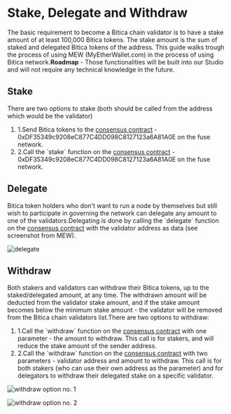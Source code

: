 # Stake, Delegate and Withdraw

The basic requirement to become a Bitica chain validator is to have a stake amount of at least 100,000 Bitica tokens. The stake amount is the sum of staked and delegated Bitica tokens of the address. This guide walks trough the process of using MEW (MyEtherWallet.com) in the process of using Bitica network.**Roadmap** - Those functionalities will be built into our Studio and will not require any technical knowledge in the future.

## Stake <a href="#stake" id="stake"></a>

There are two options to stake (both should be called from the address which would be the validator)

1. 1.Send Bitica tokens to the [consensus contract](https://biticablockchain.com/address/0xDF35349c9208eC877C4DD098C8127123a6A81A0E) - 0xDF35349c9208eC877C4DD098C8127123a6A81A0E on the fuse network.
2. 2.Call the \`stake\` function on the [consensus contract](https://biticablockchain.com/address/0xDF35349c9208eC877C4DD098C8127123a6A81A0E) - 0xDF35349c9208eC877C4DD098C8127123a6A81A0E on the fuse network.

## Delegate <a href="#delegate" id="delegate"></a>

Bitica token holders who don't want to run a node by themselves but still wish to participate in governing the network can delegate any amount to one of the validators.Delegating is done by calling the \`delegate\` function on the [consensus contract](https://biticablockchain.com/address/0xDF35349c9208eC877C4DD098C8127123a6A81A0E) with the validator address as data (see screenshot from MEW).

![delegate](https://3886961007-files.gitbook.io/\~/files/v0/b/gitbook-x-prod.appspot.com/o/spaces%2F-MQROvzQPC4eD8u5AQhv%2Fuploads%2FfW2bi43f3TMgmwzi7wSZ%2Fimage.png?alt=media\&token=f30eb8a1-ff40-4f1e-9f73-89466ea2c83e)

## Withdraw <a href="#withdraw" id="withdraw"></a>

Both stakers and validators can withdraw their Bitica tokens, up to the staked/delegated amount, at any time. The withdrawn amount will be deducted from the validator stake amount, and if the stake amount becomes below the minimum stake amount - the validator will be removed from the Bitica chain validators list.There are two options to withdraw:

1. 1.Call the \`withdraw\` function on the [consensus contract](https://biticablockchain.com/address/0xDF35349c9208eC877C4DD098C8127123a6A81A0E) with one parameter - the amount to withdraw. This call is for stakers, and will reduce the stake amount of the sender address.
2. 2.Call the \`withdraw\` function on the [consensus contract](https://biticablockchain.com/address/0xDF35349c9208eC877C4DD098C8127123a6A81A0E) with two parameters - validator address and amount to withdraw. This call is for both stakers (who can use their own address as the parameter) and for delegators to withdraw their delegated stake on a specific validator.

![withdraw option no. 1](https://3886961007-files.gitbook.io/\~/files/v0/b/gitbook-x-prod.appspot.com/o/spaces%2F-MQROvzQPC4eD8u5AQhv%2Fuploads%2FyBpFV4W9N9vgpGyFEr76%2Fimage.png?alt=media\&token=0f715110-4b8d-4a35-81a6-93383d903f42)

![withdraw option no. 2](https://3886961007-files.gitbook.io/\~/files/v0/b/gitbook-x-prod.appspot.com/o/spaces%2F-MQROvzQPC4eD8u5AQhv%2Fuploads%2FTGmteQzEhEXuDVbibfVt%2Fimage.png?alt=media\&token=84a4f2a6-3c5e-41d7-b427-a845db9f82d2)
